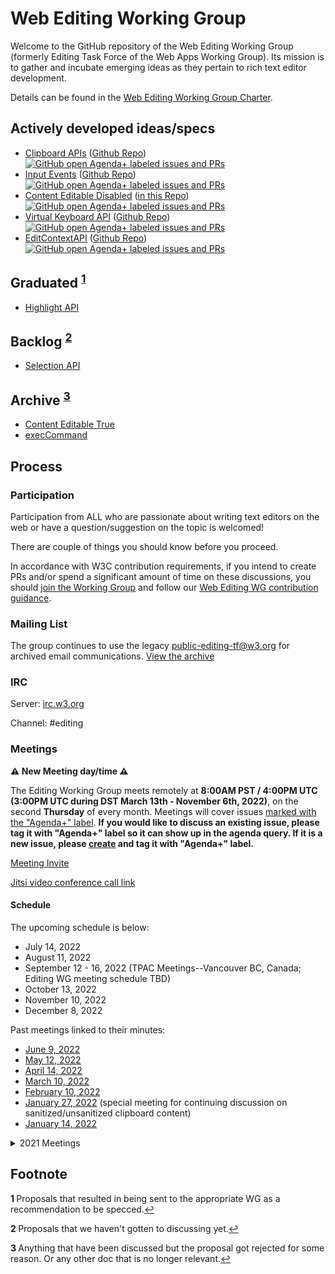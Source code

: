 Web Editing Working Group
=========================

Welcome to the GitHub repository of the Web Editing Working Group 
(formerly Editing Task Force of the Web Apps Working Group). Its
mission is to gather and incubate emerging ideas as they pertain 
to rich text editor development.

Details can be found in the [Web Editing Working Group Charter](https://www.w3.org/2021/06/web-editing-wg-charter.html).

## Actively developed ideas/specs

* [Clipboard APIs](https://www.w3.org/TR/clipboard-apis/) ([Github Repo](https://github.com/w3c/clipboard-apis/))
    <a href="https://github.com/w3c/clipboard-apis/labels/agenda+">
      ![GitHub open Agenda+ labeled issues and PRs](https://img.shields.io/github/issues-search/w3c/clipboard-apis?query=is%3Aopen%20label%3Aagenda%2B&label=agenda%2B)
    </a>
* [Input Events](https://w3c.github.io/input-events/) ([Github Repo](https://github.com/w3c/input-events/)) 
    <a href="https://github.com/w3c/input-events/labels/agenda+">
      ![GitHub open Agenda+ labeled issues and PRs](https://img.shields.io/github/issues-search/w3c/input-events?query=is%3Aopen%20label%3Aagenda%2B&label=agenda%2B)
    </a>
* [Content Editable Disabled](https://w3c.github.io/editing/docs/contentEditableDisabled/) ([in this Repo](docs/contentEditableDisabled)) 
    <a href="https://github.com/w3c/editing/labels/agenda+">
      ![GitHub open Agenda+ labeled issues and PRs](https://img.shields.io/github/issues-search/w3c/editing?query=is%3Aopen%20label%3Aagenda%2B&label=agenda%2B)
    </a>
* [Virtual Keyboard API](https://www.w3.org/TR/virtual-keyboard/) ([Github Repo](https://github.com/w3c/virtual-keyboard/))
    <a href="https://github.com/w3c/virtual-keyboard/labels/agenda+">
      ![GitHub open Agenda+ labeled issues and PRs](https://img.shields.io/github/issues-search/w3c/virtual-keyboard?query=is%3Aopen%20label%3Aagenda%2B&label=agenda%2B)
    </a>
* [EditContextAPI](https://w3c.github.io/edit-context/) ([Github Repo](https://github.com/w3c/edit-context/))
    <a href="https://github.com/w3c/edit-context/labels/agenda+">
      ![GitHub open Agenda+ labeled issues and PRs](https://img.shields.io/github/issues-search/w3c/edit-context?query=is%3Aopen%20label%3Aagenda%2B&label=agenda%2B)
    </a>

## Graduated <sup id="graddedRef">[1](#graddefFootnote)</sup>

* [Highlight API](https://drafts.csswg.org/css-highlight-api-1/)

## Backlog <sup id="backlogdRef">[2](#backlogdefFootnote)</sup>

* [Selection API](https://w3c.github.io/selection-api/)

## Archive <sup id="archivedRef">[3](#archivedFootnote)</sup>

* [Content Editable True](http://w3c.github.io/editing/docs/contentEditableTrue/)
* [execCommand](http://w3c.github.io/editing/docs/execCommand/)

## Process

### Participation
Participation from ALL who are passionate about writing text editors on the web 
or have a question/suggestion on the topic is welcomed!

There are couple of things you should know before you proceed.

In accordance with W3C contribution requirements, if you intend to create PRs 
and/or spend a significant amount of time on these discussions, you should 
[join the Working Group](https://www.w3.org/2004/01/pp-impl/131776/join) and 
follow our [Web Editing WG contribution guidance](https://github.com/w3c/editing/blob/gh-pages/CONTRIBUTING.md).

### Mailing List

The group continues to use the legacy 
<a href="mailto:public-editing-tf@w3.org">public-editing-tf@w3.org</a> for archived 
email communications. [View the archive](https://lists.w3.org/Archives/Public/public-editing-tf/)

### IRC

Server: [irc.w3.org](http://irc.w3.org/)

Channel: #editing

### Meetings

**⚠ New Meeting day/time ⚠**

The Editing Working Group meets remotely at **8:00AM PST / 4:00PM UTC (3:00PM UTC during DST March 13th - November 6th, 2022)**, on the second **Thursday** of every month. Meetings will cover issues [marked with the "Agenda+" label](https://github.com/w3c/editing/labels/Agenda%2B). **If you would like to discuss an existing issue, please tag it with "Agenda+" label so it can show up in the agenda query. If it is a new issue, please [create](https://github.com/w3c/editing/issues/new) and tag it with "Agenda+" label.**

[Meeting Invite](https://calendar.google.com/event?action=TEMPLATE&tmeid=MDVjYWxldXFiNDhiN3JmMHFqY3FiamRoOTdfMjAyMDEyMTFUMTcwMDAwWiAxN2xtdTNwaHZoamhlaDJpdTljYmppZnI3Y0Bn&tmsrc=17lmu3phvhjheh2iu9cbjifr7c%40group.calendar.google.com&scp=ALL)

[Jitsi video conference call link](https://meet.jit.si/W3CEditingCall)

#### Schedule

The upcoming schedule is below:

* July 14, 2022
* August 11, 2022
* September 12 - 16, 2022 (TPAC Meetings--Vancouver BC, Canada; Editing WG meeting schedule TBD)
* October 13, 2022
* November 10, 2022
* December 8, 2022

Past meetings linked to their minutes:

* [June 9, 2022](https://www.w3.org/2022/06/09-editing-minutes.html)
* [May 12, 2022](https://www.w3.org/2022/05/12-editing-minutes.html)
* [April 14, 2022](https://www.w3.org/2022/04/14-editing-minutes.html)
* [March 10, 2022](https://www.w3.org/2022/03/10-editing-minutes.html)
* [February 10, 2022](https://www.w3.org/2022/02/10-editing-minutes.html)
* [January 27, 2022](https://www.w3.org/2022/01/27-editing-minutes.html) (special meeting for continuing discussion on sanitized/unsanitized clipboard content)
* [January 14, 2022](https://www.w3.org/2022/01/14-editing-minutes.html)

<details>
    <summary>2021 Meetings</summary>

* [December 10, 2021](https://www.w3.org/2021/12/10-editing-irc)
* [November 12, 2021](https://www.w3.org/2021/11/12-editing-minutes.html)
* [October 29, 2021](https://www.w3.org/2021/10/29-editing-minutes.html) ([Confirmed TPAC group meeting](https://www.w3.org/wiki/TPAC/2021/GroupMeetings#WG.2FIG.2FBG_Group_Meetings_details))
* [October 15, 2021](docs/meetings/2021-10-15.md) (special meeting to continue discussion on [clipboard pickling](https://github.com/w3c/editing/issues/334))
* [October 8, 2021](https://www.w3.org/2021/10/08-editing-minutes.html)
* [September 24, 2021](https://www.w3.org/2021/09/24-editing-minutes.html) (proposed special meeting to continue progress on clipboard pickling/formats)
* [September 10, 2021](https://www.w3.org/2021/09/10-editing-minutes.html)
* [August 13, 2021](https://www.w3.org/2021/08/13-editing-minutes.html)
* [July 9, 2021](https://lists.w3.org/Archives/Public/public-editing-tf/2021Jul/0000.html)
* [May 14, 2021](https://www.w3.org/2021/05/14-editing-minutes.html)

</details>
    
## Footnote

<b id="graddefFootnote">1 </b>Proposals that resulted in being sent to the appropriate WG as a recommendation to be specced.[↩](#graddedRef)

<b id="backlogdefFootnote">2 </b>Proposals that we haven't gotten to discussing yet.[↩](#backlogdRef)

<b id="archivedFootnote">3 </b>Anything that have been discussed but the proposal got rejected for some reason. Or any other doc that is no longer relevant.[↩](#archivedRef)
